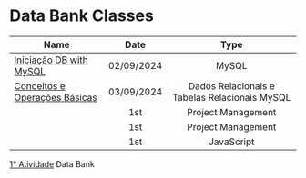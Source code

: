 # Data Bank Classes 

| Name    | Date          | Type     | 
| --------|:-------------:| :-----:  | 
| [Iniciação DB with MySQL](https://github.com/luanvfm/Code-Notebook/blob/main/Data_Bank_I/Aula1.md) | 02/09/2024     | MySQL     |
| [Conceitos e Operações Básicas](https://github.com/luanvfm/Code-Notebook/blob/main/Data%20Bank%20I/Aula2.md)   | 03/09/2024    | Dados Relacionais e Tabelas Relacionais MySQL      |
| []()    | 1st     | Project Management |
| []()    | 1st     | Project Management |
| []()      | 1st     | JavaScript |

[1° Atividade](https://github.com/luanvfm/Code-Notebook/blob/main/Data_Bank_I/atividadebd.sql) Data Bank
